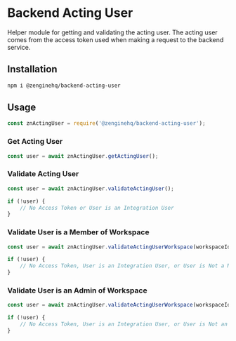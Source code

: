# Backend Acting User

Helper module for getting and validating the acting user. The acting user comes from the access token used when making a request to the backend service.

## Installation

```bash
npm i @zenginehq/backend-acting-user
```

## Usage

```js
const znActingUser = require('@zenginehq/backend-acting-user');
```

### Get Acting User

```js
const user = await znActingUser.getActingUser();
```

### Validate Acting User

```js
const user = await znActingUser.validateActingUser();

if (!user) {
	// No Access Token or User is an Integration User
}
```

### Validate User is a Member of Workspace

```js
const user = await znActingUser.validateActingUserWorkspace(workspaceId);

if (!user) {
	// No Access Token, User is an Integration User, or User is Not a Member of Workspace
}
```

### Validate User is an Admin of Workspace

```js
const user = await znActingUser.validateActingUserWorkspace(workspaceId, true);

if (!user) {
	// No Access Token, User is an Integration User, or User is Not an Admin of Workspace
}
```